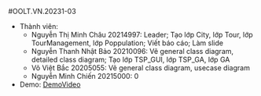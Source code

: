 #OOLT.VN.20231-03 
- Thành viên: 
  - Nguyễn Thị Minh Châu 20214997: Leader; Tạo lớp City, lớp Tour, lớp TourManagement, lớp Poppulation; Viết báo cáo; Làm slide
  - Nguyễn Thanh Nhật Bảo 20210096: Vẽ general class diagram, detailed class diagram; Tạo lớp TSP_GUI, lớp TSP_GA, lớp GA
  - Võ Việt Bắc 20205055: Vẽ general class diagram, usecase diagram
  - Nguyễn Minh Chiến 20215000: 0
- Demo: [DemoVideo](https://drive.google.com/file/d/1PJ7OV42aqrlJNOiboWZhE5AdJ8_X2NgN/view?usp=drive_link][DemoVideo)

